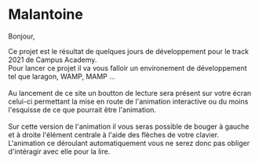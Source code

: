# Malantoine

Bonjour, 


Ce projet est le résultat de quelques jours de développement pour le track 2021 de Campus Academy.</br>
Pour lancer ce projet il va vous falloir un environement de développement tel que laragon, WAMP, MAMP ...</br></br>
Au lancement de ce site un boutton de lecture sera présent sur votre écran celui-ci permettant la mise en route de l'animation interactive ou du moins l'esquisse de ce que pourrait être l'animation.</br></br>
Sur cette version de l'animation il vous seras possible de bouger à gauche et à droite l'élément centrale à l'aide des flèches de votre clavier.</br>
L'animation ce déroulant automatiquement vous ne serez donc pas obliger d'intéragir avec elle pour la lire.
